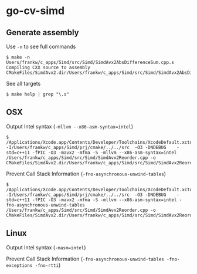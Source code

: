 # go-cv-simd

## Generate assembly

Use `-n` to see full commands
```
$ make -n Users/frankw/c_apps/Simd/src/Simd/SimdAvx2AbsDifferenceSum.cpp.s
Compiling CXX source to assembly CMakeFiles/SimdAvx2.dir/Users/frankw/c_apps/Simd/src/Simd/SimdAvx2AbsDifferenceSum.cpp.s
```

See all targets
```
$ make help | grep "\.s"
```

## OSX

Output Intel syntax (`-mllvm --x86-asm-syntax=intel`)
```
$ /Applications/Xcode.app/Contents/Developer/Toolchains/XcodeDefault.xctoolchain/usr/bin/c++   -I/Users/frankw/c_apps/Simd/prj/cmake/../../src  -O3 -DNDEBUG    -std=c++11 -fPIC -O3 -mavx2 -mfma -S -mllvm --x86-asm-syntax=intel /Users/frankw/c_apps/Simd/src/Simd/SimdAvx2Reorder.cpp -o CMakeFiles/SimdAvx2.dir/Users/frankw/c_apps/Simd/src/Simd/SimdAvx2Reorder.cpp.s
```

Prevent Call Stack Information (`-fno-asynchronous-unwind-tables`)
```
$ /Applications/Xcode.app/Contents/Developer/Toolchains/XcodeDefault.xctoolchain/usr/bin/c++   -I/Users/frankw/c_apps/Simd/prj/cmake/../../src  -O3 -DNDEBUG    -std=c++11 -fPIC -O3 -mavx2 -mfma -S -mllvm --x86-asm-syntax=intel -fno-asynchronous-unwind-tables /Users/frankw/c_apps/Simd/src/Simd/SimdAvx2Reorder.cpp -o CMakeFiles/SimdAvx2.dir/Users/frankw/c_apps/Simd/src/Simd/SimdAvx2Reorder.cpp.s
```

## Linux

Output Intel syntax (`-masm=intel`)

Prevent Call Stack Information (`-fno-asynchronous-unwind-tables -fno-exceptions -fno-rtti`)
